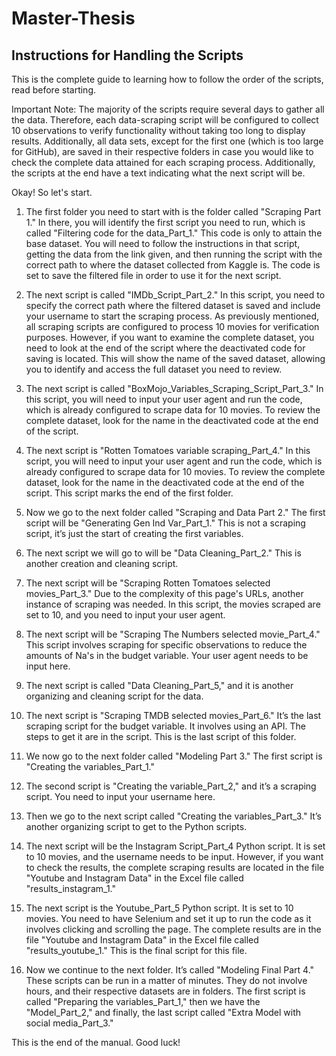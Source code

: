 # Master-Thesis 
## Instructions for Handling the Scripts

This is the complete guide to learning how to follow the order of the scripts, read before starting.

Important Note: The majority of the scripts require several days to gather all the data. Therefore, each data-scraping script will be configured to collect 10 observations to verify functionality without taking too long to display results. Additionally, all data sets, except for the first one (which is too large for GitHub), are saved in their respective folders in case you would like to check the complete data attained for each scraping process. Additionally, the scripts at the end have a text indicating what the next script will be.

Okay! So let's start.

1. The first folder you need to start with is the folder called "Scraping Part 1." In there, you will identify the first script you need to run, which is called "Filtering code for the data_Part_1." This code is only to attain the base dataset. You will need to follow the instructions in that script, getting the data from the link given, and then running the script with the correct path to where the dataset collected from Kaggle is. The code is set to save the filtered file in order to use it for the next script.

2. The next script is called "IMDb_Script_Part_2." In this script, you need to specify the correct path where the filtered dataset is saved and include your username to start the scraping process. As previously mentioned, all scraping scripts are configured to process 10 movies for verification purposes. However, if you want to examine the complete dataset, you need to look at the end of the script where the deactivated code for saving is located. This will show the name of the saved dataset, allowing you to identify and access the full dataset you need to review.

3. The next script is called "BoxMojo_Variables_Scraping_Script_Part_3." In this script, you will need to input your user agent and run the code, which is already configured to scrape data for 10 movies. To review the complete dataset, look for the name in the deactivated code at the end of the script.

4. The next script is "Rotten Tomatoes variable scraping_Part_4." In this script, you will need to input your user agent and run the code, which is already configured to scrape data for 10 movies. To review the complete dataset, look for the name in the deactivated code at the end of the script. This script marks the end of the first folder.

5. Now we go to the next folder called "Scraping and Data Part 2." The first script will be "Generating Gen Ind Var_Part_1." This is not a scraping script, it’s just the start of creating the first variables.

6. The next script we will go to will be "Data Cleaning_Part_2." This is another creation and cleaning script.

7. The next script will be "Scraping Rotten Tomatoes selected movies_Part_3." Due to the complexity of this page's URLs, another instance of scraping was needed. In this script, the movies scraped are set to 10, and you need to input your user agent.

8. The next script will be "Scraping The Numbers selected movie_Part_4." This script involves scraping for specific observations to reduce the amounts of Na's in the budget variable. Your user agent needs to be input here.

9. The next script is called "Data Cleaning_Part_5," and it is another organizing and cleaning script for the data.

10. The next script is "Scraping TMDB selected movies_Part_6." It’s the last scraping script for the budget variable. It involves using an API. The steps to get it are in the script. This is the last script of this folder.

11. We now go to the next folder called "Modeling Part 3." The first script is "Creating the variables_Part_1."

12. The second script is "Creating the variable_Part_2," and it’s a scraping script. You need to input your username here.

13. Then we go to the next script called "Creating the variables_Part_3." It’s another organizing script to get to the Python scripts.

14. The next script will be the Instagram Script_Part_4 Python script. It is set to 10 movies, and the username needs to be input. However, if you want to check the results, the complete scraping results are located in the file "Youtube and Instagram Data" in the Excel file called "results_instagram_1."

15. The next script is the Youtube_Part_5 Python script. It is set to 10 movies. You need to have Selenium and set it up to run the code as it involves clicking and scrolling the page. The complete results are in the file "Youtube and Instagram Data" in the Excel file called "results_youtube_1." This is the final script for this file.

16. Now we continue to the next folder. It’s called "Modeling Final Part 4." These scripts can be run in a matter of minutes. They do not involve hours, and their respective datasets are in folders. The first script is called "Preparing the variables_Part_1," then we have the "Model_Part_2," and finally, the last script called "Extra Model with social media_Part_3."

This is the end of the manual. Good luck!





